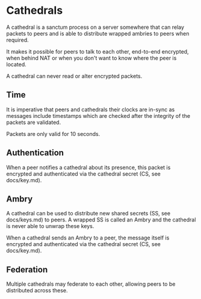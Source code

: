 # Cathedrals

A cathedral is a sanctum process on a server somewhere that can
relay packets to peers and is able to distribute wrapped ambries
to peers when required.

It makes it possible for peers to talk to each other, end-to-end encrypted,
when behind NAT or when you don't want to know where the peer is located.

A cathedral can never read or alter encrypted packets.

## Time

It is imperative that peers and cathedrals their clocks are in-sync as
messages include timestamps which are checked after the integrity
of the packets are validated.

Packets are only valid for 10 seconds.

## Authentication

When a peer notifies a cathedral about its presence, this packet is
encrypted and authenticated via the cathedral secret (CS, see docs/key.md).

## Ambry

A cathedral can be used to distribute new shared secrets (SS, see docs/keys.md)
to peers. A wrapped SS is called an Ambry and the cathedral is never able
to unwrap these keys.

When a cathedral sends an Ambry to a peer, the message itself is encrypted
and authenticated via the cathedral secret (CS, see docs/key.md).

## Federation

Multiple cathedrals may federate to each other, allowing peers to be
distributed across these.
